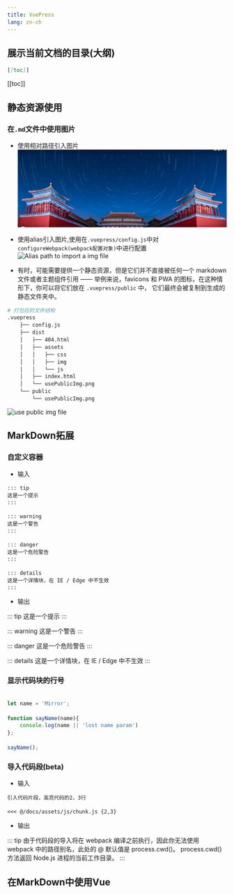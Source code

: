 ```yaml
---
title: VuePress
lang: zn-ch
---
```


## 展示当前文档的目录(大纲)

```md
[[toc]]
```

[[toc]]

## 静态资源使用

### 在`.md`文件中使用图片

- 使用相对路径引入图片
![relative path to import a img file](../assets/imgs/useByRelativepath.png)

- 使用alias引入图片,使用在`.vuepress/config.js`中对`configureWebpack(webpack配置对象)`中进行配置
![Alias  path to import a img file](~@imgs/beautify.png)

- 有时，可能需要提供一个静态资源，但是它们并不直接被任何一个 markdown 文件或者主题组件引用 —— 举例来说，favicons 和 PWA 的图标，在这种情形下，你可以将它们放在 `.vuepress/public` 中， 它们最终会被复制到生成的静态文件夹中。

```bash
# 打包后的文件结构
.vuepress
    ├── config.js
    ├── dist
    │   ├── 404.html
    │   ├── assets
    │   │   ├── css
    │   │   ├── img
    │   │   └── js
    │   ├── index.html
    │   └── usePublicImg.png
    └── public
        └── usePublicImg.png
```

![use public img file](/usePublicImg.png)

## MarkDown拓展

###  自定义容器

- 输入

```
::: tip
这是一个提示
:::

::: warning
这是一个警告
:::

::: danger
这是一个危险警告
:::

::: details
这是一个详情块，在 IE / Edge 中不生效
:::

```

- 输出

::: tip
这是一个提示
:::

::: warning
这是一个警告
:::

::: danger
这是一个危险警告
:::

::: details
这是一个详情块，在 IE / Edge 中不生效
:::

### 显示代码块的行号

```js {4}

let name = 'Mirror';

function sayName(name){
    console.log(name || 'lost name param')
};

sayName();

```

### 导入代码段(beta)

- 输入

```
引入代码片段，高亮代码的2，3行

<<< @/docs/assets/js/chunk.js {2,3}
```

- 输出

<!-- <<< @/docs/assets/js/chunk.js {2,3} -->

::: tip
由于代码段的导入将在 webpack 编译之前执行，因此你无法使用 webpack 中的路径别名，此处的 @ 默认值是 process.cwd()。 process.cwd() 方法返回 Node.js 进程的当前工作目录。
:::


## 在MarkDown中使用Vue

<Panel></Panel>
